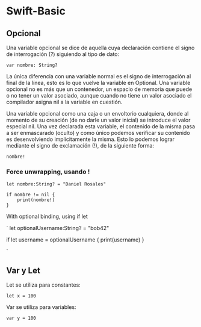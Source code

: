 # Swift-Basic

## Opcional
Una variable opcional se dice de aquella cuya declaración contiene el signo de interrogación (?) siguiendo al tipo de dato:

`var nombre: String?`

La única diferencia con una variable normal es el signo de interrogación al final de la línea, esto es lo que vuelve la variable en Optional. Una variable opcional no es más que un contenedor, un espacio de memoria que puede o no tener un valor asociado, aunque cuando no tiene un valor asociado el compilador asigna nil a la variable en cuestión.

Una variable opcional como una caja o un envoltorio cualquiera, donde al momento de su creación (de no darle un valor inicial) se introduce el valor especial nil. Una vez declarada esta variable, el contenido de la misma pasa a ser enmascarado (oculto) y como único podemos verificar su contenido es desenvolviendo implícitamente la misma. Esto lo podemos lograr mediante el signo de exclamación (!), de la siguiente forma:

`nombre!`


### Force unwrapping, usando !

````
let nombre:String? = "Daniel Rosales"

if nombre != nil {
    print(nombre!)
}
````

With optional binding, using if let

`
let optionalUsername:String? = "bob42"

if let username = optionalUsername {
    print(username)
}

`


## Var y Let

Let se utiliza para constantes:

`let x = 100`

Var se utiliza para variables:

`var y = 100`


